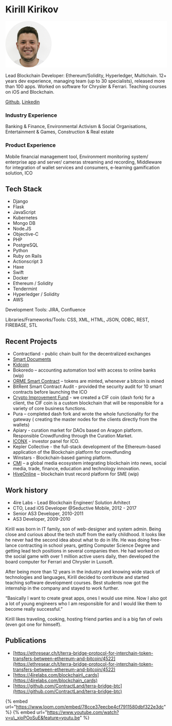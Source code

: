# Kirill Kirikov

![](../.gitbook/assets/frame-10.jpg)

Lead Blockchain Developer: Ethereum/Solidity, Hyperledger, Multichain. 12+ years dev experience, managing team \(up to 30 specialists\), released more than 100 apps. Worked on software for Chrysler & Ferrari. Teaching courses on iOS and Blockchain.

[Github](https://github.com/KiriKiri), [Linkedin](https://www.linkedin.com/in/kirill-kirikov-96507425/)

### Industry Experience

Banking & Finance, Environmental Activism & Social Organisations, Entertainment & Games, Construction & Real estate

### Product Experience

Mobile financial management tool, Environment monitoring system/ enterprise app and server/ cameras streaming and recording, Middleware for integration of wallet services and consumers, e-learning gamification solution, ICO

## Tech Stack

* Django
* Flask
* JavaScript
* Kubernetes
* Mongo DB
* Node.JS
* Objective-C
* PHP
* PostgreSQL
* Python
* Ruby on Rails
* Actionscript 3
* Haxe
* Swift
* Docker
* Ethereum / Solidity
* Tendermint
* Hyperledger / Solidity
* AWS

Development Tools: JIRA, Confluence

Libraries/Frameworks/Tools: CSS, XML, HTML, JSON, ODBC, REST, FIREBASE, STL

## **Recent Projects**

* Contractland - public chain built for the decentralized exchanges
* [Smart Documents](../case-studies/notarization-platform.md)
* [Kidcoin](../case-studies/kidcoin.md)
* Bokoredo – accounting automation tool with access to online banks \(wip\)
* [ORME Smart Contract](../case-studies/orme.md) – tokens are minted, whenever a bitcoin is mined
* BitRent Smart Contract Audit - provided the security audit for 10 smart contracts before launching the ICO
* [Crypto Improvement Fund](../case-studies/crypto-improvement-fund.md) - we created a CIF coin \(dash fork\) for a client, the CIF coin is a custom blockchain that will be responsible for a variety of core business functions.
* Pura – completed dash fork and wrote the whole functionality for the gateway \( creating the master nodes for the clients directly from the wallets\)
* Apiary - curation market for DAOs based on Aragon platform. Responsible Crowdfunding through the Curation Market.
* [ICONX](../case-studies/iconx-wip.md) - investor panel for ICO.
* Kepler Collective - the full-stack development of the Ethereum-based application of the Blockchain platform for crowdfunding
* Winstars - Blockchain-based gaming platform.
* [CMI](../case-studies/cmi.md) – a global media ecosystem integrating blockchain into news, social media, trade, finance, education and technology innovation.
* [HiveOnline](../case-studies/hiveonline.md) – blockchain trust record platform for SME \(wip\)

## **Work history**

* 4ire Labs - Lead Blockchain Engineer/ Solution Arhitect
* CTO, Lead iOS Developer @Seductive Mobile, 2012 - 2017
* Senior AS3 Developer, 2010-2011
* AS3 Developer, 2009-2010

Kirill was born in IT family, son of web-designer and system admin. Being close and curious about the tech stuff from the early childhood. It looks like he never had the second idea about what to do in life. He was doing free-lance contracting in school years, getting Computer Science Degree and getting lead tech positions in several companies then. He had worked on the social game with over 1 million active users daily, then developed the board computer for Ferrari and Chrysler in Luxsoft.

After being more than 12 years in the industry and knowing wide stack of technologies and languages, Kirill decided to contribute and started teaching software development courses. Best students now got the internship in the company and stayed to work further.

“Basically I want to create great apps, ones I would use mine. Now I also got a lot of young engineers who I am responsible for and I would like them to become really successful.”

Kirill likes traveling, cooking, hosting friend parties and is a big fan of owls \(even got one for himself\).

## Publications

* [https://ethresear.ch/t/terra-bridge-protocol-for-interchain-token-transfers-between-ethereum-and-bitcoin/4522](https://ethresear.ch/t/terra-bridge-protocol-for-interchain-token-transfers-between-ethereum-and-bitcoin/4522)
* [https://4irelabs.com/blockchain\_cards](https://4irelabs.com/blockchain_cards)
* [https://github.com/ContractLand/terra-bridge-btc](https://github.com/ContractLand/terra-bridge-btc)

{% embed url="https://www.loom.com/embed/78cce37eecbe4cf7911580dbf322e3dc" %}
{% embed url="https://www.youtube.com/watch?v=u\_xioPOoSuE&feature=youtu.be" %}

